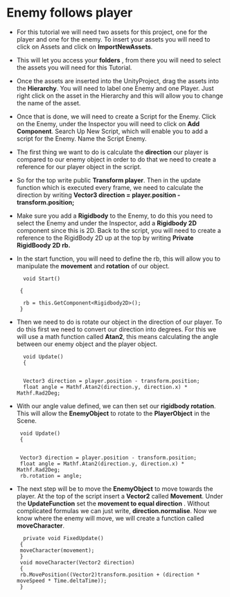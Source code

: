 # Enemy follows player 


- For this tutorial we will need two assets for this project, one for the player and one for the enemy. To insert your assets you will need to click on Assets and click on **ImportNewAssets**. 

- This will let you access your **folders** , from there you will need to select the assets you will need for this Tutorial. 

- Once the assets are inserted into the UnityProject, drag the assets into the **Hierarchy**. You will need to label one Enemy and one Player. Just right click on the asset in the Hierarchy and this will allow you to change the name of the asset. 

- Once that is done, we will need to create a Script for the Enemy. Click on the Enemy, under the Inspector you will need to click on **Add Component**. Search Up New Script, which will enable you to add a script for the Enemy. Name the Script Enemy.

- The first thing we want to do is calculate the **direction** our player is compared to our enemy object in order to do that we need to create a reference for our player object in the script. 

- So for the top write public **Transform player**. Then in the update function which is executed every frame, we need to calculate the direction by writing **Vector3 direction = player.position - transform.position;**

- Make sure you add a **Rigidbody** to the Enemy, to do this you need to select the Enemy and under the Inspector, add a **Rigidbody 2D** component since this is 2D. 
Back to the script, you will need to create a reference to the RigidBody 2D up at the top by writing **Private RigidBoody 2D rb.** 


- In the start function, you will need to define the rb, this will allow you to manipulate the **movement** and **rotation** of our object.
   
   
        void Start()
     
       {
    
        rb = this.GetComponent<Rigidbody2D>();
       }



- Then we need to do is rotate our object in the direction of our player. To do this first we need to convert our direction into degrees. For this we will use a math function called **Atan2**,  this means calculating the angle between our enemy object and the player object. 

        void Update()
        {
    
    
        Vector3 direction = player.position - transform.position;
        float angle = Mathf.Atan2(direction.y, direction.x) * Mathf.Rad2Deg;


- With our angle value defined,  we can then set our **rigidbody rotation**. This will allow the **EnemyObject** to rotate to the **PlayerObject** in the Scene.


       void Update()
       {
       
       
       Vector3 direction = player.position - transform.position;
       float angle = Mathf.Atan2(direction.y, direction.x) * Mathf.Rad2Deg;
       rb.rotation = angle;



- The next step will be to move the **EnemyObject** to move towards the player. At the top of the script insert a **Vector2** called **Movement**. Under the **UpdateFunction** set the **movement to equal direction** . Without complicated formulas we can just write, **direction.normalise**. 
Now we know where the enemy will move, we will create a function called **moveCharacter**. 
   
        private void FixedUpdate()
       {
       moveCharacter(movement);
       }
       void moveCharacter(Vector2 direction)
       {
       rb.MovePosition((Vector2)transform.position + (direction * moveSpeed * Time.deltaTime));
       }







      




